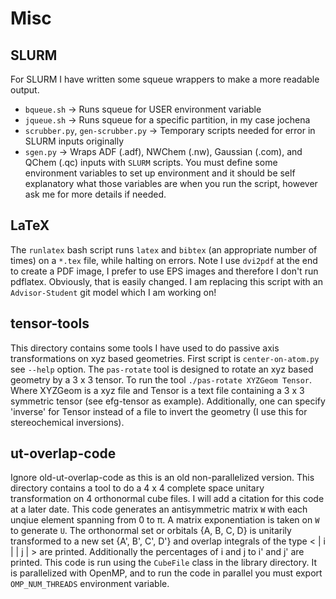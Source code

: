 Misc
====

SLURM
-----
For SLURM I have written some squeue wrappers to make a more readable output.
* `bqueue.sh` -> Runs squeue for USER environment variable
* `jqueue.sh` -> Runs squeue for a specific partition, in my case jochena
* `scrubber.py`, `gen-scrubber.py` -> Temporary scripts needed for error in SLURM inputs originally
* `sgen.py` -> Wraps ADF (.adf), NWChem (.nw), Gaussian (.com), and QChem (.qc) inputs with `SLURM` scripts.
You must define some environment variables to set up environment and it should be self explanatory what
those variables are when you run the script, however ask me for more details if needed.

LaTeX
-----
The `runlatex` bash script runs `latex` and `bibtex` (an appropriate number of times) on a `*.tex` file, while
halting on errors. Note I use `dvi2pdf` at the end to create a PDF image, I prefer to use EPS images and
therefore I don't run pdflatex. Obviously, that is easily changed. I am replacing this script with an
`Advisor-Student` git model which I am working on!

tensor-tools
------------
This directory contains some tools I have used to do passive axis transformations on xyz based geometries. First script
is `center-on-atom.py` see `--help` option. The `pas-rotate` tool is designed to rotate an xyz based geometry by a 3 x 3 tensor.
To run the tool `./pas-rotate XYZGeom Tensor`. Where XYZGeom is a xyz file and Tensor is a text file containing
a 3 x 3 symmetric tensor (see efg-tensor as example). Additionally, one can specify 'inverse' for Tensor instead of a file to
invert the geometry (I use this for stereochemical inversions). 

ut-overlap-code
---------------
Ignore old-ut-overlap-code as this is an old non-parallelized version. This directory contains a tool to do a 4 x 4 complete space
unitary transformation on 4 orthonormal cube files. I will add a citation for this code at a later date. This code generates
an antisymmetric matrix `W` with each unqiue element spanning from 0 to &pi;. A matrix exponentiation is taken on `W` to generate `U`.
The orthonormal set or orbitals {A, B, C, D} is unitarily transformed to a new set {A', B', C', D'} and overlap integrals
of the type &lt; | i | | j | &gt; are printed. Additionally the percentages of i and j to i' and j' are printed. This code is run
using the `CubeFile` class in the library directory. It is parallelized with OpenMP, and to run the code in parallel you must export
`OMP_NUM_THREADS` environment variable. 
